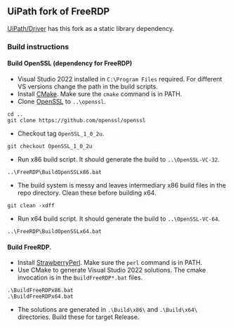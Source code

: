 ## UiPath fork of FreeRDP

[UiPath/Driver](https://github.com/UiPath/Driver) has this fork as a static library dependency.

### Build instructions

#### Build OpenSSL (dependency for FreeRDP)
* Visual Studio 2022 installed in `C:\Program Files` required.  For different VS versions change the path in the build scripts.
* Install [CMake](https://cmake.org/download).  Make sure the `cmake` command is in PATH.
* Clone [OpenSSL](https://github.com/openssl/openssl) to `..\openssl`.
```
cd ..
git clone https://github.com/openssl/openssl
```
* Checkout tag `OpenSSL_1_0_2u`.
```
git checkout OpenSSL_1_0_2u
```
* Run x86 build script.  It should generate the build to `..\OpenSSL-VC-32`.
```
..\FreeRDP\BuildOpenSSLx86.bat
```
* The build system is messy and leaves intermediary x86 build files in the repo directory.  Clean these before building x64.
```
git clean -xdff
```
* Run x64 build script.  It should generate the build to `..\OpenSSL-VC-64`.
```
..\FreeRDP\BuildOpenSSLx64.bat
```

#### Build FreeRDP.
* Install [StrawberryPerl](http://strawberryperl.com).  Make sure the `perl` command is in PATH.
* Use CMake to generate Visual Studio 2022 solutions.  The cmake invocation is in the `BuildFreeRDP*.bat` files.
```
.\BuildFreeRDPx86.bat
.\BuildFreeRDPx64.bat
```
* The solutions are generated in `.\Build\x86\` and `.\Build\x64\` directories.  Build these for target Release.
